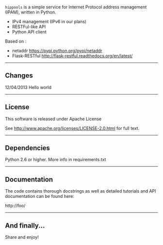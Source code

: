 `hippools` is a simple service for Internet Protocol address management (IPAM), written in Python.

- IPv4 management (IPv6 in our plans)
- RESTFul-like API
- Python API client

Based on :
- netaddr https://pypi.python.org/pypi/netaddr
- Flask-RESTful http://flask-restful.readthedocs.org/en/latest/

-------
Changes
-------
12/04/2013 Hello world

-------
License
-------

This software is released under Apache License

See http://www.apache.org/licenses/LICENSE-2.0.html for full text.

------------
Dependencies
------------

Python 2.6 or higher.
More info in requirements.txt

-------------
Documentation
-------------

The code contains thorough docstrings as well as detailed tutorials and
API documentation can be found here:

http://foo/

--------------
And finally...
--------------

Share and enjoy!